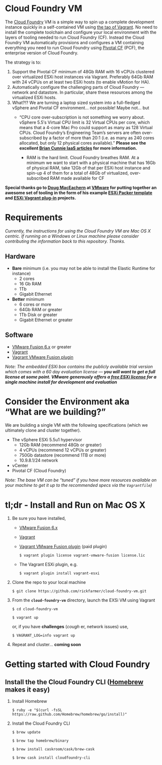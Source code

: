 Cloud Foundry VM
================

The [Cloud Foundry](http://cloudfoundry.org/ "Cloud Foundry") VM is a simple way to spin up a complete development instance quickly in a self-contained VM using [the tao of Vagrant](http://mitchellh.com/the-tao-of-vagrant "The Tao of Vagrant").  No need to install the complete toolchain and configure your local environment with the layers of tooling needed to run Cloud Foundry (CF).  Instead the Cloud Foundry VM automatically provisions and configures a VM containing everything you need to run Cloud Foundry using [Pivotal CF](http://www.pivotal.io/platform-as-a-service/pivotal-cf "Pivotal CF") (PCF), the enterprise version of Cloud Foundry.

The strategy is to:

1. Support the Pivotal CF minimum of 48Gb RAM with 16 vCPUs clustered over virtualized ESXi host instances via Vagrant. Preferably 64Gb RAM with 24 vCPUs on at least two ESXi hosts (to enable vMotion for HA).  
2. Automatically configure the challenging parts of Cloud Foundry — network and datastore.  In particular, share these resources among the virtualized ESXi hosts.
3. What?!?  We are turning a laptop sized system into a full-fledged vSphere and Pivotal CF environment… not possible!  Maybe not… but
	- “CPU core over-subscription is not something we worry about. vSphere 5.5′s Virtual CPU limit is 32 Virtual CPUs per core, which means that a 4-core Mac Pro could support as many as 128 Virtual CPUs. Cloud Foundry’s Engineering Team’s servers are often over-subscribed by a factor of more than 20:1 (i.e. as many as 240 cores allocated, but only 12 physical cores available).”  **Please see the excellent [Brian Cunnie IaaS articles](http://pivotallabs.com/worlds-smallest-iaas-part-3-paas/?tag=cloudfoundry#cpu_cores "World's Smallest IaaS") for more information.**

		- RAM is the hard limit.  Cloud Foundry breathes RAM.  At a minimum we want to start with a physical machine that has 16Gb of physical RAM, take 12Gb of that per ESXi host instance and spin-up 4 of them for a total of 48Gb of virtualized, over-subscribed RAM made available for CF  

**Special thanks go to [Doug MacEachern](https://github.com/dougm "Doug MacEachern") at [VMware](http://www.vmware.com "VMware") for putting together an awesome set of tooling in the form of his example [ESXi Packer template](https://github.com/dougm/packer-esxi "ESXi Packer template") and [ESXi Vagrant plug-in](https://github.com/dougm/vagrant-esxi "ESXi Vagrant plug-in") projects.**

# Requirements

_Currently, the instructions for using the Cloud Foundry VM are Mac OS X centric.  If running on a Windows or Linux machine please consider contributing the information back to this repository.  Thanks._

## Hardware

- **Bare** minimum (i.e. you may not be able to install the Elastic Runtime for instance)
	- 2 cores
	- 16 Gb RAM
	- 1Tb
	- Gigabit Ethernet
- **Better** minimum
	- 6 cores or more
	 - 64Gb RAM or greater
	- 1Tb Disk or greater
	- Gigabit Ethernet or greater

## Software

- [VMware Fusion 6.x](http://www.vmware.com/products/fusion "VMware Fusion") or greater
- [Vagrant](http://docs.vagrantup.com/v2/installation/)
- [Vagrant VMware Fusion plugin](http://www.vagrantup.com/vmware)

_Note: The embedded ESXi box contains the publicly available trial version which comes with a 60 day evaluation license — **you will want to get a full license at some point.  VMware generously offers a [free ESXi license](https://my.vmware.com/web/vmware/evalcenter?p=free-esxi5&lp=default "Free ESXi License") for a single machine install for development and evaluation**_

# Consider the Environment aka “What are we building?”

We are building a single VM with the following specifications (which we ultimately clone and cluster together).  

- The vSphere ESXi 5.5u1 hypervisor
	- 12Gb RAM (recommend 48Gb or greater)
	- 4 vCPUs (recommend 12 vCPUs or greater)
	- 750Gb datastore (recommend 1TB or more)
	- 10.9.8.1/24 network 
- vCenter
- Pivotal CF (Cloud Foundry)

_Note: The base VM can be “tuned” if you have more resources available on your machine to get it up to the recommended specs via the `Vagrantfile`)_


# tl;dr - Install and Run on Mac OS X

1. Be sure you have installed, 
	- [VMware Fusion 6.x](http://www.vmware.com/products/fusion "VMware Fusion")
	- [Vagrant](http://docs.vagrantup.com/v2/installation/)
	- [Vagrant VMware Fusion plugin](http://www.vagrantup.com/vmware) (paid plugin)

		`$ vagrant plugin license vagrant-vmware-fusion license.lic`
		 
	- The Vagrant ESXi plugin, e.g.

		`$ vagrant plugin install vagrant-esxi`

2. Clone the repo to your local machine

	`$ git clone https://github.com/rickfarmer/cloud-foundry-vm.git`

3. From the **`cloud-foundry-vm`** directory, launch the EXSi VM using Vagrant

	`$ cd cloud-foundry-vm`

	`$ vagrant up`

	or, if you have **challenges** (_cough_ er, network issues) use,

	`$ VAGRANT_LOG=info vagrant up`

4. Repeat and cluster…  **coming soon**


# Getting started with Cloud Foundry

## Install the the Cloud Foundry CLI ([Homebrew](http://brew.sh "Homebrew") makes it easy)

1. Install Homebrew

	`$ ruby -e "$(curl -fsSL https://raw.github.com/Homebrew/homebrew/go/install)"`

2. Install the Cloud Foundry CLI

	`$ brew update`

	`$ brew tap homebrew/binary`

	`$ brew install caskroom/cask/brew-cask`

	`$ brew cask install cloudfoundry-cli`
